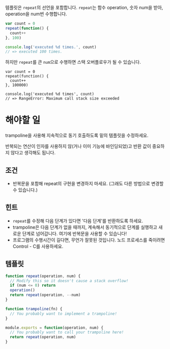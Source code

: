 템플릿은 `repeat`의 선언을 포함합니다. `repeat`는 함수 operation, 숫자 num을 받아, operation을 num번 수행합니다.

```js
var count = 0
repeat(function() {
  count++
}, 100)

console.log('executed %d times.', count)
// => executed 100 times.
```

하지만 `repeat`를 큰 `num`으로 수행하면 스택 오버플로우가 될 수 있습니다.

```
var count = 0
repeat(function() {
  count++
}, 100000)

console.log('executed %d times', count)
// => RangeError: Maximum call stack size exceeded
```

# 해야할 일

trampoline을 사용해 지속적으로 동기 호출하도록 밑의 템플릿을 수정하세요.

반복되는 연산이 인자를 사용하지 않(거나 이미 기능에 바인딩되었)고 반환 값이 중요하지 않다고 생각해도 됩니다.

## 조건

* 반복문을 포함해 repeat의 구현을 변경하지 마세요.
(그래도 다른 방법으로 변경할 수 있습니다.)

## 힌트

* `repeat`를 수정해 다음 단계가 있다면 '다음 단계'를 반환하도록 하세요.
* trampoline은 다음 단계가 없을 때까지, 계속해서 동기적으로 단계를 실행하고 새로운 단계로 넘어갑니다. 여기에 반복문을 사용할 수 있습니다!
* 프로그램의 수행시간이 길다면, 무언가 잘못된 것입니다. 노드 프로세스를 죽이려면 Control - C를 사용하세요.

## 템플릿

```js
function repeat(operation, num) {
  // Modify this so it doesn't cause a stack overflow!
  if (num <= 0) return
  operation()
  return repeat(operation, --num)
}

function trampoline(fn) {
  // You probably want to implement a trampoline!
}

module.exports = function(operation, num) {
  // You probably want to call your trampoline here!
  return repeat(operation, num)
}
```
